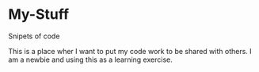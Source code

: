 # My-Stuff
Snipets of code

This is a place wher I want to put my code work to be shared with others.  I am a newbie and using this as a learning 
exercise.
